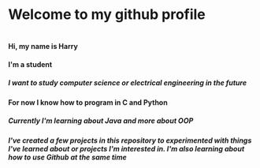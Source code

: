 <h1>Welcome to my github profile<h1>
<h4>Hi, my name is Harry<h4>
<h4>I'm a student<h4>
<h5>I want to study computer science or electrical engineering in the future<h5>
<h4>For now I know how to program in C and Python<h4>
<h5>Currently I'm learning about Java and more about OOP<h5>
<p>I've created a few projects in this repository to experimented with things I've learned about or projects I'm interested in. I'm also learning about how to use Github at the same time</p>
